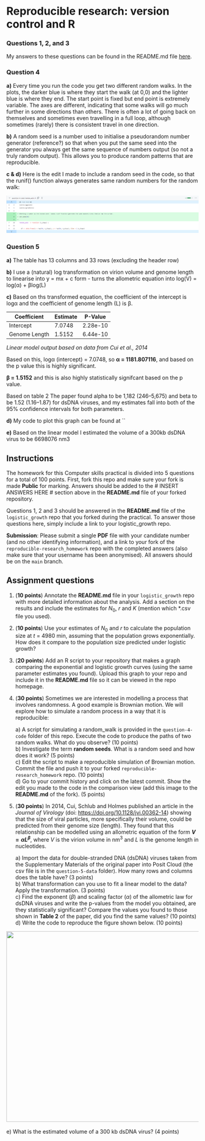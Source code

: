 # Reproducible research: version control and R

### Questions 1, 2, and 3

My answers to these questions can be found in the README.md file [here](https://github.com/poetictable56/logistic_growth/tree/main).

### Question 4 
**a)** Every time you run the code you get two different random walks. In the plots, the darker blue is where they start the walk (at 0,0) and the lighter blue is where they end. The start point is fixed but end point is extremely variable. The axes are different, indicating that some walks will go much further in some directions than others. There is often a lot of going back on themselves and sometimes even travelling in a full loop, although sometimes (rarely) there is consistent travel in one direction.
  
**b)** A random seed is a number used to initialise a pseudorandom number generator (reference?) so that when you put the same seed into the generator you always get the same sequence of numbers output (so not a truly random output). This allows you to produce random patterns that are reproducible.

**c & d)** Here is the edit I made to include a random seed in the code, so that the runif() function always generates same random numbers for the random walk:

![Comparison View](Q4_Commit_Zoomed.png)

### Question 5

**a)** The table has 13 columns and 33 rows (excluding the header row)

**b)** I use a (natural) log transformation on virion volume and genome length to linearise into y = mx  + c form - turns the allometric equation into log(V) = log(α) + βlog(L)

**c)** Based on ths transformed equation, the coefficient of the intercept is logα and the coefficient of genome length (L) is β.

| Coefficient    | Estimate | P-Value   |
| -------------- | -------- | --------- |
| Intercept      | 7.0748   | 2.28e-10  |
| Genome Length  | 1.5152   | 6.44e-10  |

*Linear model output based on data from Cui et al., 2014*

Based on this, logα (intercept) = 7.0748, so **α = 1181.807116**, and based on the p value this is highly significant.

**β = 1.5152** and this is also highly statistically signifcant based on the p value.

Based on table 2 The paper found alpha to be 1,182 (246–5,675) and beta to be 1.52 (1.16–1.87) for dsDNA viruses, and my estimates fall into both of the 95% confidence intervals for both parameters.

**d)** My code to plot this graph can be found at ``

**e)** Based on the linear model I estimated the volume of a 300kb dsDNA virus to be 6698076 nm3

## Instructions

The homework for this Computer skills practical is divided into 5 questions for a total of 100 points. First, fork this repo and make sure your fork is made **Public** for marking. Answers should be added to the # INSERT ANSWERS HERE # section above in the **README.md** file of your forked repository.

Questions 1, 2 and 3 should be answered in the **README.md** file of the `logistic_growth` repo that you forked during the practical. To answer those questions here, simply include a link to your logistic_growth repo.

**Submission**: Please submit a single **PDF** file with your candidate number (and no other identifying information), and a link to your fork of the `reproducible-research_homework` repo with the completed answers (also make sure that your username has been anonymised). All answers should be on the `main` branch.

## Assignment questions 

1) (**10 points**) Annotate the **README.md** file in your `logistic_growth` repo with more detailed information about the analysis. Add a section on the results and include the estimates for $N_0$, $r$ and $K$ (mention which *.csv file you used).

2) (**10 points**) Use your estimates of $N_0$ and $r$ to calculate the population size at $t$ = 4980 min, assuming that the population grows exponentially. How does it compare to the population size predicted under logistic growth? 

3) (**20 points**) Add an R script to your repository that makes a graph comparing the exponential and logistic growth curves (using the same parameter estimates you found). Upload this graph to your repo and include it in the **README.md** file so it can be viewed in the repo homepage.

4) (**30 points**) Sometimes we are interested in modelling a process that involves randomness. A good example is Brownian motion. We will explore how to simulate a random process in a way that it is reproducible:

   a) A script for simulating a random_walk is provided in the `question-4-code` folder of this repo. Execute the code to produce the paths of two random walks. What do you observe? (10 points) \
   b) Investigate the term **random seeds**. What is a random seed and how does it work? (5 points) \
   c) Edit the script to make a reproducible simulation of Brownian motion. Commit the file and push it to your forked `reproducible-research_homework` repo. (10 points) \
   d) Go to your commit history and click on the latest commit. Show the edit you made to the code in the comparison view (add this image to the **README.md** of the fork). (5 points) 

5) (**30 points**) In 2014, Cui, Schlub and Holmes published an article in the *Journal of Virology* (doi: https://doi.org/10.1128/jvi.00362-14) showing that the size of viral particles, more specifically their volume, could be predicted from their genome size (length). They found that this relationship can be modelled using an allometric equation of the form **$`V = \alpha L^{\beta}`$**, where $`V`$ is the virion volume in nm<sup>3</sup> and $`L`$ is the genome length in nucleotides.

   a) Import the data for double-stranded DNA (dsDNA) viruses taken from the Supplementary Materials of the original paper into Posit Cloud (the csv file is in the `question-5-data` folder). How many rows and columns does the table have? (3 points)\
   b) What transformation can you use to fit a linear model to the data? Apply the transformation. (3 points) \
   c) Find the exponent ($\beta$) and scaling factor ($\alpha$) of the allometric law for dsDNA viruses and write the p-values from the model you obtained, are they statistically significant? Compare the values you found to those shown in **Table 2** of the paper, did you find the same values? (10 points) \
   d) Write the code to reproduce the figure shown below. (10 points) 

  <p align="center">
     <img src="https://github.com/josegabrielnb/reproducible-research_homework/blob/main/question-5-data/allometric_scaling.png" width="600" height="500">
  </p>

  e) What is the estimated volume of a 300 kb dsDNA virus? (4 points) 

  
